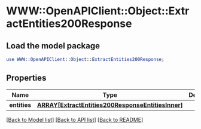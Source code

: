 # WWW::OpenAPIClient::Object::ExtractEntities200Response

## Load the model package
```perl
use WWW::OpenAPIClient::Object::ExtractEntities200Response;
```

## Properties
Name | Type | Description | Notes
------------ | ------------- | ------------- | -------------
**entities** | [**ARRAY[ExtractEntities200ResponseEntitiesInner]**](ExtractEntities200ResponseEntitiesInner.md) |  | [optional] 

[[Back to Model list]](../README.md#documentation-for-models) [[Back to API list]](../README.md#documentation-for-api-endpoints) [[Back to README]](../README.md)


